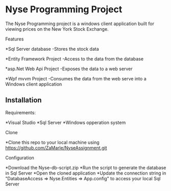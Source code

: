Nyse Programming Project
========================================

The Nyse Programming project is a windows client application built for viewing prices on the New York Stock Exchange.

Features

*Sql Server database
  -Stores the stock data
  
*Entity Framework Project
  -Access to the data from the database
  
*asp.Net Web Api Project
  -Exposes the data to a web server

*Wpf mvvm Project
  -Consumes the data from the web serve into a Windows client application

Installation
----------------------------------------

Requirements:

*Visual Studio 
*Sql Server
*Windows opperation system


Clone

*Clone this repo to your local machine using https://github.com/ZaMarle/NyseAssignment.git


Configuration

*Download the Nyse-db-script.zip
*Run the script to generate the database in Sql Server
*Open the cloned application
*Update the connection string in "DatabaseAccess => Nyse.Entities => App.config" to access your local Sql Server

